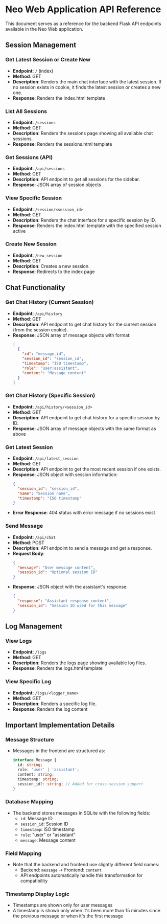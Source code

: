 # Neo Web Application API Reference

This document serves as a reference for the backend Flask API endpoints available in the Neo Web application.

## Session Management

### Get Latest Session or Create New
- **Endpoint**: `/` (index)
- **Method**: GET
- **Description**: Renders the main chat interface with the latest session. If no session exists in cookie, it finds the latest session or creates a new one.
- **Response**: Renders the index.html template

### List All Sessions
- **Endpoint**: `/sessions`
- **Method**: GET
- **Description**: Renders the sessions page showing all available chat sessions.
- **Response**: Renders the sessions.html template

### Get Sessions (API)
- **Endpoint**: `/api/sessions`
- **Method**: GET
- **Description**: API endpoint to get all sessions for the sidebar.
- **Response**: JSON array of session objects

### View Specific Session
- **Endpoint**: `/session/<session_id>`
- **Method**: GET
- **Description**: Renders the chat interface for a specific session by ID.
- **Response**: Renders the index.html template with the specified session active

### Create New Session
- **Endpoint**: `/new_session`
- **Method**: GET
- **Description**: Creates a new session.
- **Response**: Redirects to the index page

## Chat Functionality

### Get Chat History (Current Session)
- **Endpoint**: `/api/history`
- **Method**: GET
- **Description**: API endpoint to get chat history for the current session (from the session cookie).
- **Response**: JSON array of message objects with format:
  ```json
  [
    {
      "id": "message_id",
      "session_id": "session_id",
      "timestamp": "ISO timestamp",
      "role": "user|assistant",
      "content": "Message content"
    }
  ]
  ```

### Get Chat History (Specific Session)
- **Endpoint**: `/api/history/<session_id>`
- **Method**: GET
- **Description**: API endpoint to get chat history for a specific session by ID.
- **Response**: JSON array of message objects with the same format as above

### Get Latest Session
- **Endpoint**: `/api/latest_session`
- **Method**: GET
- **Description**: API endpoint to get the most recent session if one exists.
- **Response**: JSON object with session information:
  ```json
  {
    "session_id": "session_id",
    "name": "Session name",
    "timestamp": "ISO timestamp"
  }
  ```
- **Error Response**: 404 status with error message if no sessions exist

### Send Message
- **Endpoint**: `/api/chat`
- **Method**: POST
- **Description**: API endpoint to send a message and get a response.
- **Request Body**:
  ```json
  {
    "message": "User message content",
    "session_id": "Optional session ID" 
  }
  ```
- **Response**: JSON object with the assistant's response:
  ```json
  {
    "response": "Assistant response content",
    "session_id": "Session ID used for this message"
  }
  ```

## Log Management

### View Logs
- **Endpoint**: `/logs`
- **Method**: GET
- **Description**: Renders the logs page showing available log files.
- **Response**: Renders the logs.html template

### View Specific Log
- **Endpoint**: `/logs/<logger_name>`
- **Method**: GET
- **Description**: Renders a specific log file.
- **Response**: Renders the log content

## Important Implementation Details

### Message Structure
- Messages in the frontend are structured as:
  ```typescript
  interface Message {
    id: string;
    role: 'user' | 'assistant';
    content: string;
    timestamp: string;
    session_id?: string; // Added for cross-session support
  }
  ```

### Database Mapping
- The backend stores messages in SQLite with the following fields:
  - `id`: Message ID
  - `session_id`: Session ID
  - `timestamp`: ISO timestamp
  - `role`: "user" or "assistant"
  - `message`: Message content

### Field Mapping
- Note that the backend and frontend use slightly different field names:
  - Backend: `message` → Frontend: `content`
  - API endpoints automatically handle this transformation for compatibility

### Timestamp Display Logic
- Timestamps are shown only for user messages
- A timestamp is shown only when it's been more than 15 minutes since the previous message or when it's the first message
